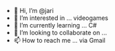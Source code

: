 - 👋 Hi, I’m @jari
- 👀 I’m interested in ... videogames
- 🌱 I’m currently learning ... C#
- 💞️ I’m looking to collaborate on ...
- 📫 How to reach me ... via Gmail

<!---
jarimaw/jarimaw is a ✨ special ✨ repository because its `README.md` (this file) appears on your GitHub profile.
You can click the Preview link to take a look at your changes.
--->
